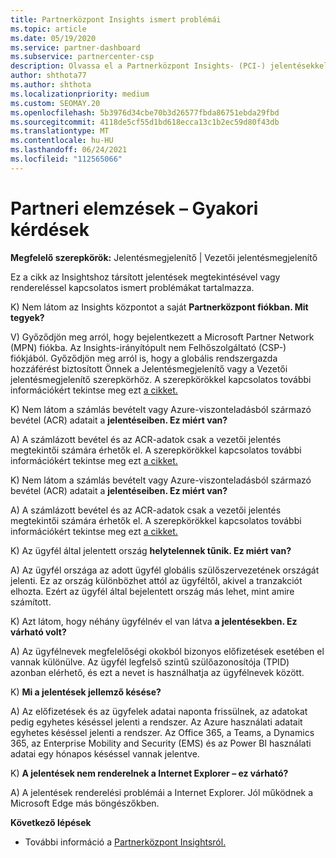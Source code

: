 ```yaml
---
title: Partnerközpont Insights ismert problémái
ms.topic: article
ms.date: 05/19/2020
ms.service: partner-dashboard
ms.subservice: partnercenter-csp
description: Olvassa el a Partnerközpont Insights- (PCI-) jelentésekkel kapcsolatos ismert problémákat. Az információk tartalmazhatnak ismert renderelési problémákat vagy jelentéskészítési korlátozásokat.
author: shthota77
ms.author: shthota
ms.localizationpriority: medium
ms.custom: SEOMAY.20
ms.openlocfilehash: 5b3976d34cbe70b3d26577fbda86751ebda29fbd
ms.sourcegitcommit: 4118de5cf55d1bd618ecca13c1b2ec59d80f43db
ms.translationtype: MT
ms.contentlocale: hu-HU
ms.lasthandoff: 06/24/2021
ms.locfileid: "112565066"
---
```

# <a name="partner-insights--frequently-asked-questions"></a>Partneri elemzések – Gyakori kérdések

**Megfelelő szerepkörök:** Jelentésmegjelenítő | Vezetői jelentésmegjelenítő

Ez a cikk az Insightshoz társított jelentések megtekintésével vagy rendereléssel kapcsolatos ismert problémákat tartalmazza.

K) Nem látom az Insights központot a saját **Partnerközpont fiókban. Mit tegyek?**

V) Győződjön meg arról, hogy bejelentkezett a Microsoft Partner Network (MPN) fiókba. Az Insights-irányítópult nem Felhőszolgáltató (CSP-) fiókjából. Győződjön meg arról is, hogy a globális rendszergazda hozzáférést biztosított Önnek a Jelentésmegjelenítő vagy a Vezetői jelentésmegjelenítő szerepkörhöz.  A szerepkörökkel kapcsolatos további információkért tekintse meg ezt [a cikket.](./pci-roles.md)

K) Nem látom a számlás bevételt vagy Azure-viszonteladásból származó bevétel (ACR) adatait a **jelentéseiben. Ez miért van?**

A) A számlázott bevétel és az ACR-adatok csak a vezetői jelentés megtekintői számára érhetők el.  A szerepkörökkel kapcsolatos további információkért tekintse meg ezt [a cikket.](./pci-roles.md)

K) Nem látom a számlás bevételt vagy Azure-viszonteladásból származó bevétel (ACR) adatait a **jelentéseiben. Ez miért van?**

A) A számlázott bevétel és az ACR-adatok csak a vezetői jelentés megtekintői számára érhetők el. A szerepkörökkel kapcsolatos további információkért tekintse meg ezt [a cikket.](./pci-roles.md)

K) Az ügyfél által jelentett ország **helytelennek tűnik. Ez miért van?**

A) Az ügyfél országa az adott ügyfél globális szülőszervezetének országát jelenti. Ez az ország különbözhet attól az ügyféltől, akivel a tranzakciót elhozta. Ezért az ügyfél által bejelentett ország más lehet, mint amire számított.

K) Azt látom, hogy néhány ügyfélnév el van látva **a jelentésekben. Ez várható volt?**

A) Az ügyfélnevek megfelelőségi okokból bizonyos előfizetések esetében el vannak különülve. Az ügyfél legfelső szintű szülőazonosítója (TPID) azonban elérhető, és ezt a nevet is használhatja az ügyfélnevek között.

K) **Mi a jelentések jellemző késése?**

A) Az előfizetések és az ügyfelek adatai naponta frissülnek, az adatokat pedig egyhetes késéssel jelenti a rendszer. Az Azure használati adatait egyhetes késéssel jelenti a rendszer. Az Office 365, a Teams, a Dynamics 365, az Enterprise Mobility and Security (EMS) és az Power BI használati adatai egy hónapos késéssel vannak jelentve.

K) **A jelentések nem renderelnek a Internet Explorer – ez várható?**

A) A jelentések renderelési problémái a Internet Explorer. Jól működnek a Microsoft Edge más böngészőkben.

**Következő lépések**

- További információ a [Partnerközpont Insightsról.](partner-center-insights.md)